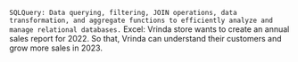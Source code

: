 ```SQLQuery: Data querying, filtering, JOIN operations, data transformation, and aggregate functions to efficiently analyze and manage relational databases.```
Excel: Vrinda store wants to create an annual sales report for 2022. So that, Vrinda can understand their customers and grow more sales in 2023.
